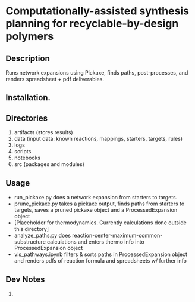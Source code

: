 # Computationally-assisted synthesis planning for recyclable-by-design polymers

## Description
Runs network expansions using Pickaxe, finds paths, post-processes, and renders spreadsheet + pdf deliverables.

## Installation. 

## Directories
1. artifacts (stores results)
2. data (input data: known reactions, mappings, starters, targets, rules)
3. logs
4. scripts
5. notebooks
6. src (packages and modules)

## Usage
- run_pickaxe.py does a network expansion from starters to targets. 
- prune_pickaxe.py takes a pickaxe output, finds paths from starters to targets, saves a pruned pickaxe object and a ProcessedExpansion object
- [Placeholder for thermodynamics. Currently calculations done outside this directory]
- analyze_paths.py does reaction-center-maximum-common-substructure calculations and enters thermo info into ProcessedExpansion object
- vis_pathways.ipynb filters & sorts paths in ProcessedExpansion object and renders pdfs of reaction formula and spreadsheets w/ further info

## Dev Notes
1. 
